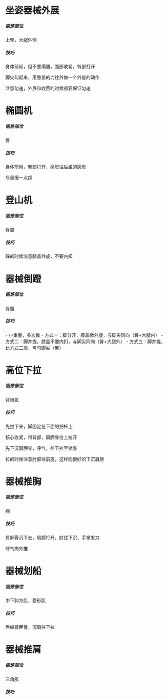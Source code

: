 # 坐姿器械外展

##### 锻炼部位

上臀，大腿外侧

##### 技巧

身体前倾，但不要塌腰，腹部收紧，臀部打开

脚尖勾起来，用膝盖的力往外做一个外旋的动作

注意匀速，外展和收回的时候都要保证匀速



# 椭圆机

##### 锻炼部位

臀

##### 技巧

身体前倾，臀部打开，感觉往后坐的感觉

尽量慢一点踩



# 登山机

##### 锻炼部位

臀腿

##### 技巧

踩的时候注意膝盖外旋，不要内扣



# 器械倒蹬

##### 锻炼部位

臀腿

##### 技巧

\- 小重量，多次数
\- 方式一：脚分开，膝盖微外旋，与脚尖同向（臀+大腿内）
\- 方式二：脚并拢，膝盖不要内扣，与脚尖同向（臀+大腿外）
\- 方式三：脚并拢，比方式二高，可勾脚尖（臀）



# 高位下拉

##### 锻炼部位

背阔肌

##### 技巧

先拉下来，脚固定在下面的把杆上

核心收紧，将背部，肩胛骨往上拉开

先下沉肩胛骨，呼气，往下拉至锁骨

拉的时候注意肘部往前旋，这样能很好的下沉肩膀



# 器械推胸

##### 锻炼部位

胸

##### 技巧

肩胛骨沉下去，肩膀打开，肘往下沉，手掌发力

呼气向外推



# 器械划船

##### 锻炼部位

中下斜方肌，菱形肌

##### 技巧

后缩肩胛骨，沉肩往下拉



# 器械推肩

##### 锻炼部位

三角肌

##### 技巧